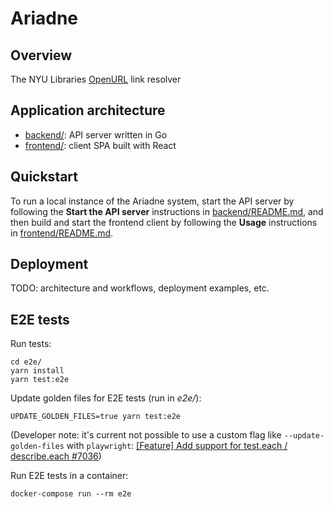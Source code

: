 # Ariadne

## Overview

The NYU Libraries [OpenURL](https://en.wikipedia.org/wiki/OpenURL) link resolver

## Application architecture

* [backend/](backend/README.md): API server written in Go
* [frontend/](frontend/README.md): client SPA built with React

## Quickstart

To run a local instance of the Ariadne system, start the API server by following
the **Start the API server** instructions in [backend/README.md](backend/README.md),
and then build and start the frontend client by following the **Usage** instructions
in [frontend/README.md](frontend/README.md).

## Deployment

TODO: architecture and workflows, deployment examples, etc.

## E2E tests

Run tests:

```
cd e2e/
yarn install
yarn test:e2e
```

Update golden files for E2E tests (run in _e2e/_):

```
UPDATE_GOLDEN_FILES=true yarn test:e2e
```
(Developer note: it's current not possible to use a custom flag like `--update-golden-files`
with `playwright`: [\[Feature\] Add support for test\.each / describe\.each \#7036](https://github.com/microsoft/playwright/issues/7036))

Run E2E tests in a container:

```
docker-compose run --rm e2e
```


